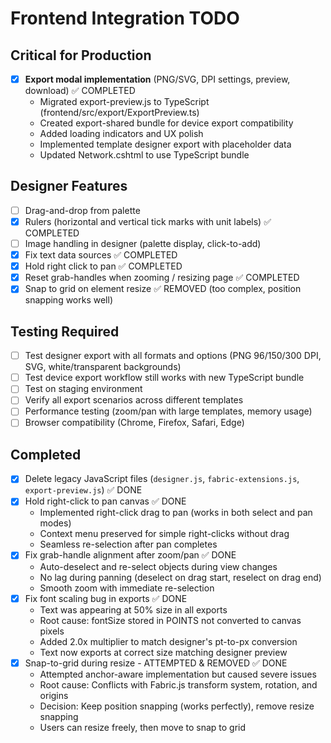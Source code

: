 # Frontend Integration TODO

## Critical for Production
- [x] **Export modal implementation** (PNG/SVG, DPI settings, preview, download) ✅ COMPLETED
  - Migrated export-preview.js to TypeScript (frontend/src/export/ExportPreview.ts)
  - Created export-shared bundle for device export compatibility
  - Added loading indicators and UX polish
  - Implemented template designer export with placeholder data
  - Updated Network.cshtml to use TypeScript bundle

## Designer Features
- [ ] Drag-and-drop from palette
- [x] Rulers (horizontal and vertical tick marks with unit labels) ✅ COMPLETED
- [ ] Image handling in designer (palette display, click-to-add)
- [x] Fix text data sources ✅ COMPLETED
- [x] Hold right click to pan ✅ COMPLETED
- [x] Reset grab-handles when zooming / resizing page ✅ COMPLETED
- [x] Snap to grid on element resize ✅ REMOVED (too complex, position snapping works well)

## Testing Required
- [ ] Test designer export with all formats and options (PNG 96/150/300 DPI, SVG, white/transparent backgrounds)
- [ ] Test device export workflow still works with new TypeScript bundle
- [ ] Test on staging environment
- [ ] Verify all export scenarios across different templates
- [ ] Performance testing (zoom/pan with large templates, memory usage)
- [ ] Browser compatibility (Chrome, Firefox, Safari, Edge)

## Completed
- [x] Delete legacy JavaScript files (`designer.js`, `fabric-extensions.js`, `export-preview.js`) ✅ DONE
- [x] Hold right-click to pan canvas ✅ DONE
  - Implemented right-click drag to pan (works in both select and pan modes)
  - Context menu preserved for simple right-clicks without drag
  - Seamless re-selection after pan completes
- [x] Fix grab-handle alignment after zoom/pan ✅ DONE
  - Auto-deselect and re-select objects during view changes
  - No lag during panning (deselect on drag start, reselect on drag end)
  - Smooth zoom with immediate re-selection
- [x] Fix font scaling bug in exports ✅ DONE
  - Text was appearing at 50% size in all exports
  - Root cause: fontSize stored in POINTS not converted to canvas pixels
  - Added 2.0x multiplier to match designer's pt-to-px conversion
  - Text now exports at correct size matching designer preview
- [x] Snap-to-grid during resize - ATTEMPTED & REMOVED ✅ DONE
  - Attempted anchor-aware implementation but caused severe issues
  - Root cause: Conflicts with Fabric.js transform system, rotation, and origins
  - Decision: Keep position snapping (works perfectly), remove resize snapping
  - Users can resize freely, then move to snap to grid
